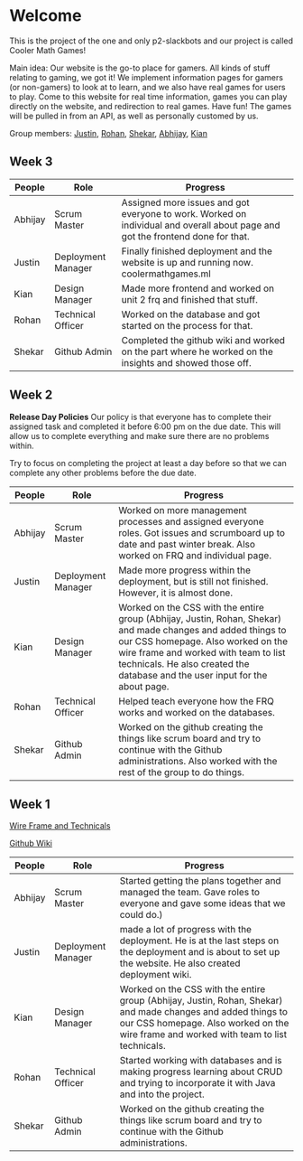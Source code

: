# Welcome
This is the project of the one and only p2-slackbots and our project is called Cooler Math Games!

Main idea: Our website is the go-to place for gamers. All kinds of stuff relating to gaming, we got it! We implement information pages for gamers (or non-gamers) to look at to learn, and we also have real games for users to play. Come to this website for real time information, games you can play directly on the website, and redirection to real games. Have fun!
The games will be pulled in from an API, as well as personally customed by us.

Group members: [Justin](https://github.com/jli615), [Rohan](https://github.com/RohanKoshy), [Shekar](https://github.com/shekark642), [Abhijay](https://github.com/Dubshott), [Kian](https://github.com/Uhpachee)

## Week 3

People | Role | Progress |
-------------  | -------------- | -------------- |
Abhijay  | Scrum Master | Assigned more issues and got everyone to work. Worked on individual and overall about page and got the frontend done for that. |
Justin   | Deployment Manager |  Finally finished deployment and the website is up and running now. coolermathgames.ml |
Kian   | Design Manager | Made more frontend and worked on unit 2 frq and finished that stuff. |
Rohan   | Technical Officer | Worked on the database and got started on the process for that. |
Shekar   | Github Admin | Completed the github wiki and worked on the part where he worked on the insights and showed those off. |

## Week 2

**Release Day Policies**
Our policy is that everyone has to complete their assigned task and completed it before 6:00 pm on the due date. This will allow us to complete everything and make sure there are no problems within.

Try to focus on completing the project at least a day before so that we can complete any other problems before the due date.

People | Role | Progress |
-------------  | -------------- | -------------- |
Abhijay  | Scrum Master | Worked on more management processes and assigned everyone roles. Got issues and scrumboard up to date and past winter break. Also worked on FRQ and individual page. |
Justin   | Deployment Manager |  Made more progress within the deployment, but is still not finished. However, it is almost done. |
Kian   | Design Manager | Worked on the CSS with the entire group (Abhijay, Justin, Rohan, Shekar) and made changes and added things to our CSS homepage. Also worked on the wire frame and worked with team to list technicals. He also created the database and the user input for the about page. |
Rohan   | Technical Officer | Helped teach everyone how the FRQ works and worked on the databases. |
Shekar   | Github Admin | Worked on the github creating the things like scrum board and try to continue with the Github administrations. Also worked with the rest of the group to do things. |


## Week 1
[Wire Frame and Technicals](https://docs.google.com/document/d/1XlId0IyD8Gumsi1YGHI7pKbQUzD0qgsNyxq4Hsggdw4/edit?usp=sharing)

[Github Wiki](https://github.com/shekark642/M222--slackbots/wiki)

People | Role | Progress |
-------------  | -------------- | -------------- |
Abhijay  | Scrum Master | Started getting the plans together and managed the team. Gave roles to everyone and gave some ideas that we could do.) |
Justin   | Deployment Manager |  made a lot of progress with the deployment. He is at the last steps on the deployment and is about to set up the website. He also created deployment wiki. |
Kian   | Design Manager | Worked on the CSS with the entire group (Abhijay, Justin, Rohan, Shekar) and made changes and added things to our CSS homepage. Also worked on the wire frame and worked with team to list technicals. |
Rohan   | Technical Officer | Started working with databases and is making progress learning about CRUD and trying to incorporate it with Java and into the project. |
Shekar   | Github Admin | Worked on the github creating the things like scrum board and try to continue with the Github administrations.  |
